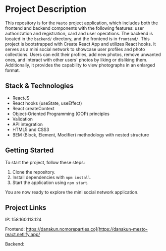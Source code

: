 # Project Description

This repository is for the `Mesto` project application, which includes both the frontend and backend components with the following features: user authorization and registration, card and user operations. The backend is located in the `backend/` directory, and the frontend is in `frontend/`.
This project is bootstrapped with Create React App and utilizes React hooks. It serves as a mini social network to showcase user profiles and photo collections. Users can edit their profiles, add new photos, remove unwanted ones, and interact with other users' photos by liking or disliking them. Additionally, it provides the capability to view photographs in an enlarged format.

## Stack & Technologies

- ReactJS
- React hooks (useState, useEffect)
- React createContext
- Object-Oriented Programming (OOP) principles
- Validation
- API integration
- HTML5 and CSS3
- BEM (Block, Element, Modifier) methodology with nested structure

## Getting Started

To start the project, follow these steps:

1. Clone the repository.
2. Install dependencies with `npm install`.
3. Start the application using `npm start`.

You are now ready to explore the mini social network application.

## Project Links

IP: 158.160.113.124

Frontend: https://danakun.nomoreparties.co](https://danakun-mesto-react.netlify.app/

Backend: 


